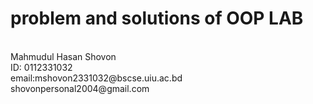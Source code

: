 <h1>problem and solutions of OOP LAB</h1><br>
Mahmudul Hasan Shovon <br>
ID: 0112331032 <br>
email:mshovon2331032@bscse.uiu.ac.bd <br>
      shovonpersonal2004@gmail.com <br>
